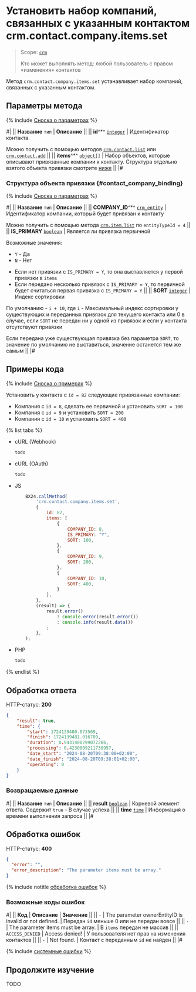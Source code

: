 # Установить набор компаний, связанных с указанным контактом crm.contact.company.items.set

> Scope: [`crm`](../../../scopes/permissions.md)
>
> Кто может выполнять метод: любой пользователь с правом «изменения» контактов

Метод `crm.contact.company.items.set` устанавливает набор компаний, связанных с указанным контактом.


## Параметры метода

{% include [Сноска о параметрах](../../../../_includes/required.md) %}

#|
|| **Название**
`тип` | **Описание** ||
|| **id**^*^
[`integer`][1] | Идентификатор контакта.

Можно получить с помощью методов [`crm.contact.list`](../crm-contact-list.md) или [`crm.contact.add`](../crm-contact-add.md)
||
|| **items**^*^
[`object[]`][1] | Набор объектов, которые описывают привязанные компании к контакту. Структура отдельно взятого объекта привязки смотрите [ниже](#contact_company_binding) ||
|#

### Структура объекта привязки {#contact_company_binding}

{% include [Сноска о параметрах](../../../../_includes/required.md) %}

#|
|| **Название**
`тип` | **Описание** ||
|| **COMPANY_ID**^*^
[`crm_entity`][1] | Идентификатор компании, который будет привязан к контакту

Можно получить с помощью метода [`crm.item.list`](../../universal/crm-item-list.md) по `entityTypeId = 4` ||
|| **IS_PRIMARY**
[`boolean`][1] | Является ли привязка первичной

Возможные значения:
- `Y` - Да
- `N` - Нет

* Если нет привязки с `IS_PRIMARY = Y`, то она выставляется у первой привязки в `items`
* Если передано несколько привязок с `IS_PRIMARY = Y`, то первичной будет считаться первая привязка с `IS_PRIMARY = Y`
||
|| **SORT**
[`integer`][1] | Индекс сортировки

По умолчанию - `i + 10`, где `i` - Максимальный индекс сортировки у существующих и переданных привязок для текущего контакта или 0 в случае, если `SORT` не передан ни у одной из привязок и если у контакта отсутствуют привязки

Если передана уже существующая привязка без параметра `SORT`, то значение по умолчанию не выставиться, значение останется тем же самым ||
|#


## Примеры кода

{% include [Сноска о примерах](../../../../_includes/examples.md) %}

Установить у контакта с `id = 82` следующие привязанные компании:
* Компания с `id = 8`, сделать ее первичной и установить `SORT = 100`
* Компания с `id = 9` и установить `SORT = 200`
* Компания с `id = 10` и установить `SORT = 400`

{% list tabs %}

- cURL (Webhook)

    ```bash
    todo
    ```

- cURL (OAuth)

    ```bash
    todo
    ```

- JS

    ```js
        BX24.callMethod(
            'crm.contact.company.items.set',
            {
                id: 82,
                items: [
                    {
                        COMPANY_ID: 8,
                        IS_PRIMARY: "Y",
                        SORT: 100,
                    },
                    {
                        COMPANY_ID: 9,
                        SORT: 200,
                    },
                    {
                        COMPANY_ID: 10,
                        SORT: 400,
                    }
                ],
            },
            (result) => {
                result.error()
                    ? console.error(result.error())
                    : console.info(result.data())
                ;
            },
        );
    ```

- PHP

    ```php
    todo
    ```

{% endlist %}


## Обработка ответа

HTTP-статус: **200**

```json
{
	"result": true,
	"time": {
		"start": 1724139480.073569,
		"finish": 1724139481.016709,
		"duration": 0.9431400299072266,
		"processing": 0.4230809211730957,
		"date_start": "2024-08-20T09:38:00+02:00",
		"date_finish": "2024-08-20T09:38:01+02:00",
		"operating": 0
	}
}
```

### Возвращаемые данные

#|
|| **Название**
`тип` | **Описание** ||
|| **result**
[`boolean`][1] | Корневой элемент ответа. Содержит `true` - В случае успеха ||
|| **time**
[`time`][1] | Информация о времени выполнения запроса ||
|#


## Обработка ошибок

HTTP-статус: **400**

```json
{
  "error": "",
  "error_description": "The parameter items must be array."
}
```

{% include notitle [обработка ошибок](../../../../_includes/error-info.md) %}

### Возможные коды ошибок

#|
|| **Код** | **Описание** | **Значение** ||
|| `-`     | The parameter ownerEntityID is invalid or not defined. | Передан `id` меньше 0 или не передан вовсе ||
|| `-`     | The parameter items must be array. | В `items` передан не массив ||
|| `ACCESS_DENIED` | Access denied! | У пользователя нет прав на изменения контактов ||
|| `-`     | Not found. | Контакт с переданным `id` не найден ||
|#

{% include [системные ошибки](../../../../_includes/system-errors.md) %}


## Продолжите изучение

TODO

[1]: ../../../data-types.md
